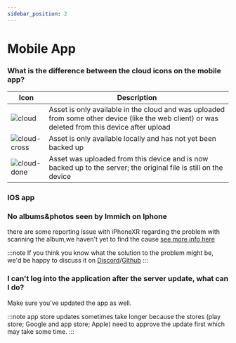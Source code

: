 ```yaml
---
sidebar_position: 2
---
```


# Mobile App

### What is the difference between the cloud icons on the mobile app?

| Icon                               | Description                                                                                                                                     |
| ---------------------------------- | ----------------------------------------------------------------------------------------------------------------------------------------------- |
| ![cloud](/img/cloud.svg)           | Asset is only available in the cloud and was uploaded from some other device (like the web client) or was deleted from this device after upload |
| ![cloud-cross](/img/cloud-off.svg) | Asset is only available locally and has not yet been backed up                                                                                  |
| ![cloud-done](/img/cloud-done.svg) | Asset was uploaded from this device and is now backed up to the server; the original file is still on the device                      |


### IOS app

### No albums&photos seen by Immich on Iphone

there are some reporting issue with iPhoneXR regarding the problem with scanning the album,we haven't yet to find the cause [see more info here](https://discord.com/channels/979116623879368755/1107718197655908412)

:::note
If you think you know what the solution to the problem might be, we'd be happy to discuss it on [Discord](https://discord.com/channels/979116623879368755/1071165397228855327)/[Github](https://github.com/immich-app/immich/discussions)
:::

 ### I can't log into the application after the server update, what can I do?
 Make sure you've updated the app as well.

:::note
app store updates sometimes take longer because the stores (play store; Google and app store; Apple)
need to approve the update first which may take some time.
:::